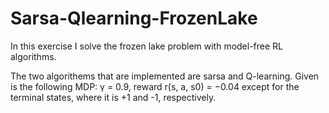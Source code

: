 # Sarsa-Qlearning-FrozenLake

In this exercise I solve the frozen lake problem with model-free RL algorithms.

The two algorithems that are implemented are sarsa and Q-learning.
Given is the following MDP:  γ = 0.9, reward r(s, a, s0) = −0.04 except for the terminal states, where it is
+1 and -1, respectively.
